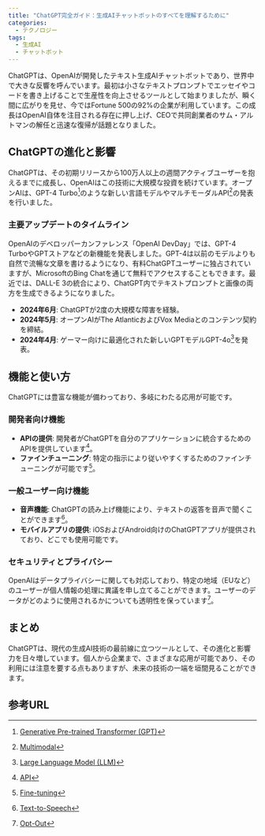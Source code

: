 ```yaml
---
title: "ChatGPT完全ガイド：生成AIチャットボットのすべてを理解するために"
categories:
  - テクノロジー
tags:
  - 生成AI
  - チャットボット
---
```

ChatGPTは、OpenAIが開発したテキスト生成AIチャットボットであり、世界中で大きな反響を呼んでいます。最初は小さなテキストプロンプトでエッセイやコードを書き上げることで生産性を向上させるツールとして始まりましたが、瞬く間に広がりを見せ、今ではFortune 500の92%の企業が利用しています。この成長はOpenAI自体を注目される存在に押し上げ、CEOで共同創業者のサム・アルトマンの解任と迅速な復帰が話題となりました。

## ChatGPTの進化と影響
ChatGPTは、その初期リリースから100万人以上の週間アクティブユーザーを抱えるまでに成長し、OpenAIはこの技術に大規模な投資を続けています。オープンAIは、GPT-4 Turbo[^1]のような新しい言語モデルやマルチモーダルAPI[^2]の発表を行いました。

### 主要アップデートのタイムライン
OpenAIのデベロッパーカンファレンス「OpenAI DevDay」では、GPT-4 TurboやGPTストアなどの新機能を発表しました。GPT-4は以前のモデルよりも自然で流暢な文章を書けるようになり、有料ChatGPTユーザーに独占されていますが、MicrosoftのBing Chatを通じて無料でアクセスすることもできます。最近では、DALL-E 3の統合により、ChatGPT内でテキストプロンプトと画像の両方を生成できるようになりました。

- **2024年6月**: ChatGPTが2度の大規模な障害を経験。
- **2024年5月**: オープンAIがThe AtlanticおよびVox Mediaとのコンテンツ契約を締結。
- **2024年4月**: ゲーマー向けに最適化された新しいGPTモデルGPT-4o[^3]を発表。

## 機能と使い方
ChatGPTには豊富な機能が備わっており、多岐にわたる応用が可能です。

### 開発者向け機能
- **APIの提供**: 開発者がChatGPTを自分のアプリケーションに統合するためのAPIを提供しています[^4]。
- **ファインチューニング**: 特定の指示により従いやすくするためのファインチューニングが可能です[^5]。

### 一般ユーザー向け機能
- **音声機能**: ChatGPTの読み上げ機能により、テキストの返答を音声で聞くことができます[^6]。
- **モバイルアプリの提供**: iOSおよびAndroid向けのChatGPTアプリが提供されており、どこでも使用可能です。

### セキュリティとプライバシー
OpenAIはデータプライバシーに関しても対応しており、特定の地域（EUなど）のユーザーが個人情報の処理に異議を申し立てることができます。ユーザーのデータがどのように使用されるかについても透明性を保っています[^7]。

## まとめ
ChatGPTは、現代の生成AI技術の最前線に立つツールとして、その進化と影響力を日々増しています。個人から企業まで、さまざまな応用が可能であり、その利用には注意を要する点もありますが、未来の技術の一端を垣間見ることができます。

## 参考URL
[^1]: [Generative Pre-trained Transformer (GPT)](https://www.nri.com/jp/knowledge/glossary/lst/alphabet/gpt_3)
[^2]: [Multimodal](https://eow.alc.co.jp/search?q=multimodal)
[^3]: [Large Language Model (LLM)](https://atmarkit.itmedia.co.jp/ait/articles/2303/13/news013.html)
[^4]: [API](https://www.sbbit.jp/article/cont1/62752#:~:text=API%E3%81%A8%E3%81%AF%E3%80%8C%E3%82%A2%E3%83%97%E3%83%AA%E3%82%B1%E3%83%BC%E3%82%B7%E3%83%A7%E3%83%B3%E3%83%BB%E3%83%97%E3%83%AD%E3%82%B0%E3%83%A9%E3%83%9F%E3%83%B3%E3%82%B0,%E3%81%AE%E3%81%93%E3%81%A8%E3%82%92%E6%8C%87%E3%81%97%E3%81%BE%E3%81%99%E3%80%82)
[^5]: [Fine-tuning](https://zero2one.jp/ai-word/finetuning/#:~:text=%E3%83%95%E3%82%A1%E3%82%A4%E3%83%B3%E3%83%81%E3%83%A5%E3%83%BC%E3%83%8B%E3%83%B3%E3%82%B0%E3%81%A8%E3%81%AF%E3%80%81%E5%87%BA%E5%8A%9B,%E3%81%99%E3%82%8B%E5%8A%B9%E6%9E%9C%E3%81%8C%E6%9C%9F%E5%BE%85%E3%81%A7%E3%81%8D%E3%82%8B%E3%80%82)
[^6]: [Text-to-Speech](https://cloud.google.com/text-to-speech)
[^7]: [Opt-Out](https://www.intage.co.jp/glossary/236/)
